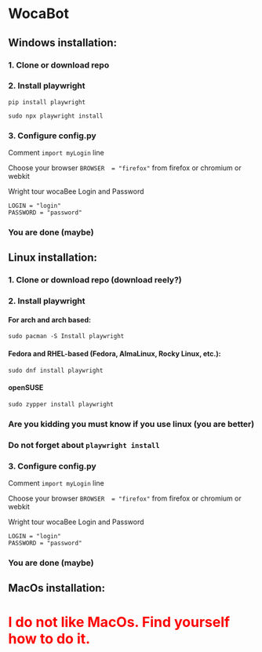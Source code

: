 # WocaBot
## Windows installation:
### 1. Clone or download repo
### 2. Install playwright
`pip install playwright`

`sudo npx playwright install`
### 3. Configure config.py
Comment `import myLogin` line

Choose your browser `BROWSER  = "firefox"` from firefox or chromium or webkit

Wright tour wocaBee Login and Password
```
LOGIN = "login"
PASSWORD = "password"
```
### You are done (maybe)

## Linux installation:
### 1. Clone or download repo (download reely?)
### 2. Install playwright
#### For arch and arch based:
`sudo pacman -S Install playwright`
#### Fedora and RHEL-based (Fedora, AlmaLinux, Rocky Linux, etc.):
`sudo dnf install playwright`
#### openSUSE
`sudo zypper install playwright`
### Are you kidding you must know if you use linux (you are better)
### Do not forget about `playwright install`
### 3. Configure config.py
Comment `import myLogin` line

Choose your browser `BROWSER  = "firefox"` from firefox or chromium or webkit

Wright tour wocaBee Login and Password
```
LOGIN = "login"
PASSWORD = "password"
```
### You are done (maybe)
## MacOs installation:
# <span style="color:red;"> I do not like MacOs. Find yourself how to do it.